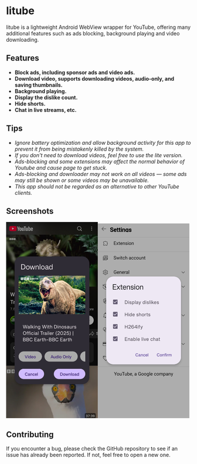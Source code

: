 litube
============

litube is a lightweight Android WebView wrapper for YouTube, offering many additional features such as ads blocking, background playing and video downloading.

## Features
* **Block ads, including sponsor ads and video ads.**
* **Download video, supports downloading videos, audio-only, and saving thumbnails.**
* **Background playing.**
* **Display the dislike count.**
* **Hide shorts.**
* **Chat in live streams, etc.**

## Tips
* *Ignore battery optimization and allow background activity for this app to prevent it from being mistakenly killed by the system.*
* *If you don't need to download videos, feel free to use the lite version.*
* *Ads-blocking and some extensions may affect the normal behavior of Youtube and cause page to get stuck.*
* *Ads-blocking and downloader may not work on all videos — some ads may still be shown or some videos may be unavailable.*
* *This app should not be regarded as an alternative to other YouTube clients.*
## Screenshots

<img title="" src="https://github.com/HydeYYHH/litube/blob/master/fastlane/metadata/android/en-US/images/phoneScreenshots/1.jpg" alt="" width="250"><img title="" src="https://github.com/HydeYYHH/litube/blob/master/fastlane/metadata/android/en-US/images/phoneScreenshots/2.jpg" alt="" width="250">


## Contributing

If you encounter a bug, please check the GitHub repository to see if an issue has already been reported. If not, feel free to open a new one.

